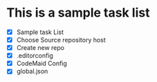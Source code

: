 # This is a sample task list
- [x] Sample task List
- [x] Choose Source repository host
- [x] Create new repo 
- [x] .editorconfig
- [x] CodeMaid Config
- [x] global.json
